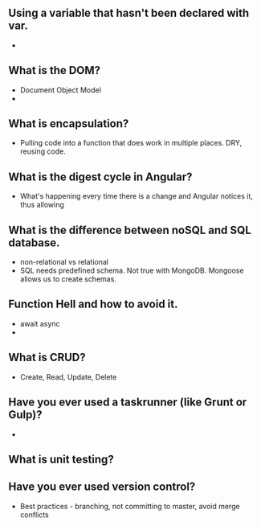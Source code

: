 ## Using a variable that hasn't been declared with var.  
-

## What is the DOM?
- Document Object Model
-

## What is encapsulation?
- Pulling code into a function that does work in multiple places. DRY, reusing
code.

## What is the digest cycle in Angular?
- What's happening every time there is a change and Angular notices it, thus allowing

## What is the difference between noSQL and SQL database.
- non-relational vs relational
- SQL needs predefined schema. Not true with MongoDB. Mongoose allows us to create
schemas.

## Function Hell and how to avoid it.
- await async
-

## What is CRUD?
- Create, Read, Update, Delete

## Have you ever used a taskrunner (like Grunt or Gulp)?
-

## What is unit testing?

## Have you ever used version control?
- Best practices - branching, not committing to master, avoid merge conflicts

## 
